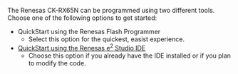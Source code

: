 The Renesas CK-RX65N can be programmed using two different tools.  
Choose one of the following options to get started:

* QuickStart using the Renesas Flash Programmer
  * Select this option for the quickest, easist experience.
* [QuickStart using the Renesas e<sup>2</sup> Studio IDE](QUICKSTART_IDE.md)
  * Choose this option if you already have the IDE installed or if you plan to modify the code.
